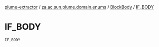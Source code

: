 [plume-extractor](../../index.md) / [za.ac.sun.plume.domain.enums](../index.md) / [BlockBody](index.md) / [IF_BODY](./-i-f_-b-o-d-y.md)

# IF_BODY

`IF_BODY`